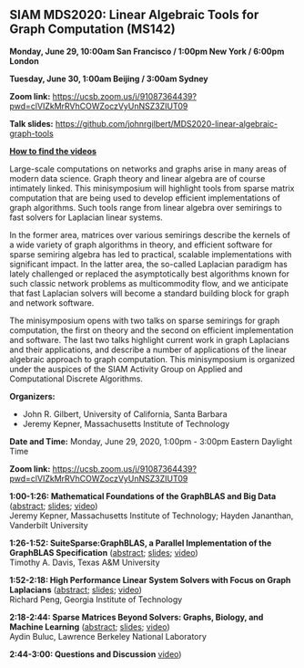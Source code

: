 ## SIAM MDS2020: Linear Algebraic Tools for Graph Computation  (MS142)

<b>Monday, June 29, 10:00am San Francisco / 1:00pm New York / 6:00pm London</b>
	
<b>Tuesday, June 30, 1:00am Beijing / 3:00am Sydney</b>

<b>Zoom link:</b> <https://ucsb.zoom.us/j/91087364439?pwd=clVIZkMrRVhCOWZoczVyUnNSZ3ZIUT09>

<b>Talk slides:</b> <https://github.com/johnrgilbert/MDS2020-linear-algebraic-graph-tools>

<b>[How to find the videos](https://docs.google.com/document/d/1ugjIXQrRsyGlaQ0vXXi3Q7NdYjl6q2b6mHvuhEexenY/edit#bookmark=id.wcwhmsdujsf7)</b>

Large-scale computations on networks and graphs arise in many areas of modern data science. Graph theory and linear algebra are of course intimately linked. This minisymposium will highlight tools from sparse matrix computation that are being used to develop efficient implementations of graph algorithms. Such tools range from linear algebra over semirings to fast solvers for Laplacian linear systems.

In the former area, matrices over various semirings describe the kernels of a wide variety of graph algorithms in theory, and efficient software for sparse semiring algebra has led to practical, scalable implementations with significant impact. In the latter area, the so-called Laplacian paradigm has lately challenged or replaced the asymptotically best algorithms known for such classic network problems as multicommodity flow, and we anticipate that fast Laplacian solvers will become a standard building block for graph and network software.

The minisymposium opens with two talks on sparse semirings for graph computation, the first on theory and the second on efficient implementation and software. The last two talks highlight current work in graph Laplacians and their applications, and describe a number of applications of the linear algebraic approach to graph computation.
This minisymposium is organized under the auspices of the SIAM Activity Group on Applied and Computational Discrete Algorithms.

<b>Organizers:</b> 	
* John R. Gilbert, University of California, Santa Barbara
* Jeremy Kepner, Massachusetts Institute of Technology

<b>Date and Time:</b> Monday, June 29, 2020, 1:00pm - 3:00pm Eastern Daylight Time 

<b>Zoom link:</b> <https://ucsb.zoom.us/j/91087364439?pwd=clVIZkMrRVhCOWZoczVyUnNSZ3ZIUT09>

<b>1:00-1:26: Mathematical Foundations of the GraphBLAS and Big Data</b> 
([abstract](https://meetings.siam.org/sess/dsp_talk.cfm?p=102804);
[slides](MS142-Kepner-Slides.pdf);
[video](https://docs.google.com/document/d/1ugjIXQrRsyGlaQ0vXXi3Q7NdYjl6q2b6mHvuhEexenY/edit#bookmark=id.wcwhmsdujsf7))<br>
Jeremy Kepner, Massachusetts Institute of Technology; Hayden Jananthan, Vanderbilt University

<b>1:26-1:52: SuiteSparse:GraphBLAS, a Parallel Implementation of the GraphBLAS Specification</b>
([abstract](https://meetings.siam.org/sess/dsp_talk.cfm?p=102805); 
[slides](MS142-Davis-Slides.pdf); 
[video](https://docs.google.com/document/d/1ugjIXQrRsyGlaQ0vXXi3Q7NdYjl6q2b6mHvuhEexenY/edit#bookmark=id.wcwhmsdujsf7))<br>
Timothy A. Davis, Texas A&M University

<b>1:52-2:18: High Performance Linear System Solvers with Focus on Graph Laplacians</b>
([abstract](https://meetings.siam.org/sess/dsp_talk.cfm?p=102806);
[slides](MS142-Peng-Slides.pdf); 
[video](https://docs.google.com/document/d/1ugjIXQrRsyGlaQ0vXXi3Q7NdYjl6q2b6mHvuhEexenY/edit#bookmark=id.wcwhmsdujsf7))<br>
Richard Peng, Georgia Institute of Technology

<b>2:18-2:44: Sparse Matrices Beyond Solvers: Graphs, Biology, and Machine Learning</b>
([abstract](https://meetings.siam.org/sess/dsp_talk.cfm?p=102807);
[slides](MS142-Buluc-Slides.pdf); 
[video](https://docs.google.com/document/d/1ugjIXQrRsyGlaQ0vXXi3Q7NdYjl6q2b6mHvuhEexenY/edit#bookmark=id.wcwhmsdujsf7))<br>
Aydin Buluc, Lawrence Berkeley National Laboratory

<b>2:44-3:00: Questions and Discussion</b>
[video](https://docs.google.com/document/d/1ugjIXQrRsyGlaQ0vXXi3Q7NdYjl6q2b6mHvuhEexenY/edit#bookmark=id.wcwhmsdujsf7))<br>


